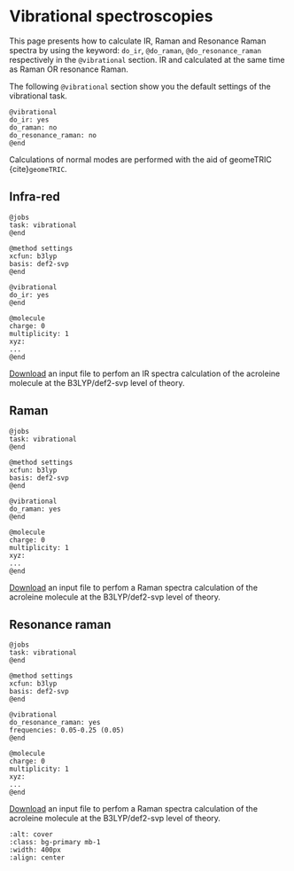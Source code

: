# Vibrational spectroscopies

This page presents how to calculate IR, Raman and Resonance Raman spectra by using the keyword: ```do_ir```, ```@do_raman```, ```@do_resonance_raman``` respectively in the ```@vibrational``` section. IR and calculated at the same time as Raman OR resonance Raman.

The following ```@vibrational``` section show you the default settings of the vibrational task.
```
@vibrational
do_ir: yes
do_raman: no
do_resonance_raman: no
@end
```

Calculations of normal modes are performed with the aid of geomeTRIC {cite}`geomeTRIC`.

## Infra-red

```
@jobs
task: vibrational
@end

@method settings
xcfun: b3lyp
basis: def2-svp
@end

@vibrational
do_ir: yes
@end

@molecule
charge: 0
multiplicity: 1
xyz:
...                     
@end
```
[Download](../input_files/acro-ir.inp) an input file to perfom an IR spectra calculation of the acroleine molecule at the B3LYP/def2-svp level of theory.

## Raman
```
@jobs
task: vibrational
@end

@method settings
xcfun: b3lyp
basis: def2-svp
@end

@vibrational
do_raman: yes
@end

@molecule
charge: 0
multiplicity: 1
xyz:
...                     
@end
```
[Download](../input_files/acro-raman.inp) an input file to perfom a Raman spectra calculation of the acroleine molecule at the B3LYP/def2-svp level of theory.

## Resonance raman
```
@jobs
task: vibrational
@end

@method settings
xcfun: b3lyp
basis: def2-svp
@end

@vibrational
do_resonance_raman: yes
frequencies: 0.05-0.25 (0.05)
@end

@molecule
charge: 0
multiplicity: 1
xyz:
...                      
@end
```
[Download](../input_files/acro-reson-raman.inp) an input file to perfom a Raman spectra calculation of the acroleine molecule at the B3LYP/def2-svp level of theory.

```{image} ../images/acro.png
:alt: cover
:class: bg-primary mb-1
:width: 400px
:align: center
```